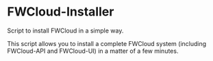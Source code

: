 # FWCloud-Installer
Script to install FWCloud in a simple way.

This script allows you to install a complete FWCloud system (including FWCloud-API and FWCloud-UI) in a matter of a few minutes.
